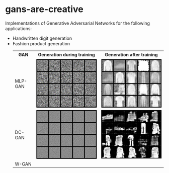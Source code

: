 # gans-are-creative

Implementations of Generative Adversarial Networks for the following applications:

<ul>
  <li>Handwritten digit generation</li>
  <li>Fashion product generation</li>
  <table>
    <tr>
      <th>GAN</th>
      <th>Generation during training</th>
      <th>Generation after training</th>
    </tr>
    <tr>
      <td>MLP-GAN</td>
      <td><img style = "width:300px" src = "https://github.com/Prathameshk2696/gans-are-creative/blob/main/fashion_product_generation/training_gifs/mlp_gan.gif"></img></td>
      <td><img style = "width:300px" src = "https://github.com/Prathameshk2696/gans-are-creative/blob/main/fashion_product_generation/generated_images/mlp_gan.png"></img></td>
    </tr>
    <tr>
      <td>DC-GAN</td>
      <td><img style = "width:300px" src = "https://github.com/Prathameshk2696/gans-are-creative/blob/main/fashion_product_generation/training_gifs/dc_gan.gif"/></td>
      <td><img style = "width:300px" src = "https://github.com/Prathameshk2696/gans-are-creative/blob/main/fashion_product_generation/generated_images/dc_gan.png"/></td>
    </tr>
    <tr>
      <td>W-GAN</td>
      <td></td>
      <td></td>
    </tr>
  </table>
</ul>
